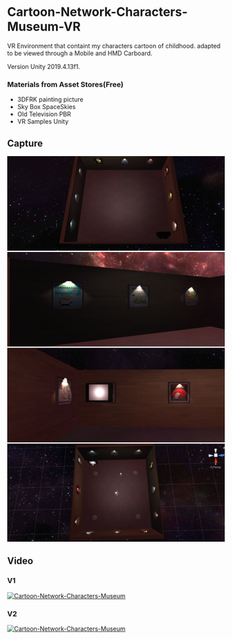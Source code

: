 # Cartoon-Network-Characters-Museum-VR
VR Environment that containt my characters cartoon of childhood. adapted to be viewed through a Mobile and HMD Carboard.

Version Unity  2019.4.13f1.

### Materials from Asset Stores(Free)

+ 3DFRK  painting picture
+ Sky Box SpaceSkies
+ Old Television PBR
+ VR Samples Unity

## Capture

![Screen1](https://github.com/juanprog97/Cartoon-Network-Characters-Museum-VR/blob/master/Screenshots/screen1.png?raw=true)
![Screen2](https://github.com/juanprog97/Cartoon-Network-Characters-Museum-VR/blob/master/Screenshots/screen2.png?raw=true)
![Screen3](https://github.com/juanprog97/Cartoon-Network-Characters-Museum-VR/blob/master/Screenshots/screen3.png?raw=true)
![Screen4](https://github.com/juanprog97/Cartoon-Network-Characters-Museum-VR/blob/master/Screenshots/Screen4.png?raw=true)


## Video

### V1 
[![Cartoon-Network-Characters-Museum](https://img.youtube.com/vi/rFG6_fW5kZo/0.jpg)](https://www.youtube.com/watch?v=rFG6_fW5kZo "Cartoon-Network-Characters-Museum V1")
### V2
[![Cartoon-Network-Characters-Museum](https://img.youtube.com/vi/ap7v6TK7E_0/0.jpg)](https://www.youtube.com/watch?v=ap7v6TK7E_0 "Cartoon-Network-Characters-Museum V2 Teleporting")


